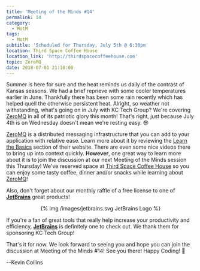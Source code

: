 ```yaml
---
title: 'Meeting of the Minds #14'
permalink: 14
category:
  - MotM
tags:
  - MotM
subtitle: 'Scheduled for Thursday, July 5th @ 6:30pm'
location: Third Space Coffee House
location_link: 'http://thirdspacecoffeehouse.com'
topic: ZeroMQ
date: 2018-07-01 21:10:00
---
```


Summer is here for sure and the heat reminds us daily of the contrast of Kansas seasons.  We had a brief reprieve with some cooler temperatures earlier in June.  Thankfully there has been some rain recently which has helped quell the otherwise persistent heat.  Alright, so weather not withstanding, what's going on in July with KC Tech Group?  We're covering [ZeroMQ][] in all of its patriotic glory this month!  That's right, just because July 4th is on Wednesday doesn't mean we're resting easy.  😎
<!-- more -->

[ZeroMQ][] is a distributed messaging infrastructure that you can add to your application with relative ease.  Learn more about it by reviewing the [Learn the Basics](http://zeromq.org/intro:read-the-manual) section of their website.  There are even some nice videos there to bring up into context quickly.  **However**, one great way to learn more about it is to join the discussion at our next Meeting of the Minds session this Thursday!  We've reserved space at [Third Space Coffee House](http://thirdspacecoffeehouse.com) so you can enjoy some tasty coffee, dinner and/or snacks while learning about [ZeroMQ][]!

Also, don't forget about our monthly raffle of a free license to one of **[JetBrains][]** great products!

<center>
{% img /images/jetbrains.svg JetBrains Logo %}
</center>

If you're a fan of great tools that really help increase your productivity and efficiency, **[JetBrains][]** is definitely one to check out.  We thank them for sponsoring KC Tech Group!

That's it for now.  We look forward to seeing you and hope you can join the discussion at Meeting of the Minds #14!  See you there!  Happy Coding!  🧐

--Kevin Collins

[Jetbrains]: https://www.jetbrains.com "Jetbrains"
[ZeroMQ]: http://zeromq.org "ZeroMQ"